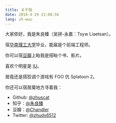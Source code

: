 ```yaml
---
title: 关于我
date: 2018-4-29 21:08:56
lang: zh-wuu
---
```


大家侬好，我是朱良臻（吴拼-永嘉：Tsyw Liaetsan）。

宿[华南理工大学](http://www.scut.edu.cn/new/)毕业，能届是个前端工程师。

你可以宿[豆瓣](https://www.douban.com/people/48336573/)上眙我是搭眙个书、影片。

喜欢个明星是 [IU](https://zh.wikipedia.org/wiki/IU_(%E8%89%BA%E4%BA%BA))。

居竟还是搭狡调个游戏有 FGO 伉 Splatoon 2。

你还可以宿居厘地方寻着我：

- Github: [@zhuscat](https://github.com/zhuscat)
- 知乎：[@朱良臻](https://www.zhihu.com/people/zhu-liang-zhen)
- 豆瓣：[@Chandler](https://www.douban.com/people/48336573/)
- Twitter: [@zhudx6512](https://twitter.com/zhudx6512)
